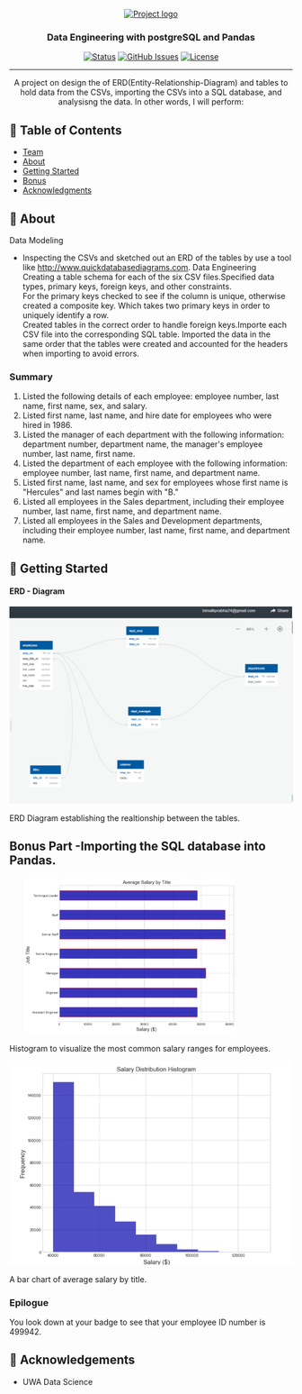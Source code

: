 <p align="center">
  <a href="" rel="noopener">
 <img width=200px height=200px src="https://i.imgur.com/6wj0hh6.jpg" alt="Project logo"></a>
</p>

<h3 align="center">Data Engineering with postgreSQL and Pandas </h3>

<div align="center">

[![Status](https://img.shields.io/badge/status-active-success.svg)]()
[![GitHub Issues](https://img.shields.io/github/issues/kylelobo/The-Documentation-Compendium.svg)](https://github.com/kylelobo/The-Documentation-Compendium/issues)
[![License](https://img.shields.io/badge/license-MIT-blue.svg)](/LICENSE)

</div>

---

<p align="center">  A project on design the  of ERD(Entity-Relationship-Diagram) and tables to hold data from the CSVs, importing the CSVs into a SQL database, and analysisng the data. In other words, I will perform:
  
</p>

## 📝 Table of Contents

- [Team](#Team)
- [About](#about)
- [Getting Started](#getting_started)
- [Bonus](#bonus)
- [Acknowledgments](#acknowledgement)


## 🧐 About <a name = "about"></a>

Data Modeling <br>
- Inspecting the CSVs and sketched out an ERD of the tables by use a tool like http://www.quickdatabasediagrams.com.
Data Engineering <br>
Creating a table schema for each of the six CSV files.Specified data types, primary keys, foreign keys, and other constraints. <br>
For the primary keys checked to see if the column is unique, otherwise created a composite key. Which takes two primary keys in order to uniquely identify a row. <br>
Created tables in the correct order to handle foreign keys.Importe each CSV file into the corresponding SQL table. Imported the data in the same order that the tables were  created and accounted for the headers when importing to avoid errors.

### Summary
1. Listed the following details of each employee: employee number, last name, first name, sex, and salary. <br>
2. Listed first name, last name, and hire date for employees who were hired in 1986. <br>
3. Listed the manager of each department with the following information: department number, department name, the manager's employee number, last name, first name. <br>
4. Listed the department of each employee with the following information: employee number, last name, first name, and department name. <br>
5. Listed first name, last name, and sex for employees whose first name is "Hercules" and last names begin with "B." <br>
6. Listed all employees in the Sales department, including their employee number, last name, first name, and department name. <br>
7. Listed all employees in the Sales and Development departments, including their employee number, last name, first name, and department name. <br>


## 🏁 Getting Started <a name = "getting_started"></a>

#### ERD - Diagram <br>

![Comparison](EmployeeSQL/QuickDBD.PNG) <br>

ERD Diagram establishing the realtionship between the tables. <br>

## Bonus Part -Importing the SQL database into Pandas. <a name = "bonus"></a>

![Comparison](EmployeeSQL/avgsallarytitle.png) <br>

Histogram to visualize the most common salary ranges for employees.<br>

![Suicid Rate Comparison Aus vs Finland](EmployeeSQL/salarydist.png) <br>

A bar chart of average salary by title. <br>

### Epilogue 
You look down at your badge to see that your employee ID number is 499942.

## 🎉 Acknowledgements <a name = "acknowledgement"></a>
- UWA Data Science
